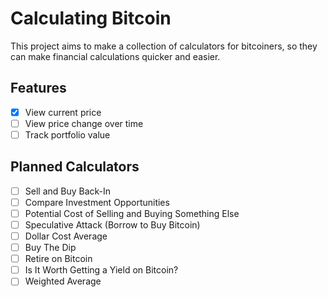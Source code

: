# Calculating Bitcoin

This project aims to make a collection of calculators for bitcoiners, so they can make financial calculations quicker and easier.


## Features

- [X] View current price
- [ ] View price change over time
- [ ] Track portfolio value

## Planned Calculators

- [ ] Sell and Buy Back-In
- [ ] Compare Investment Opportunities
- [ ] Potential Cost of Selling and Buying Something Else
- [ ] Speculative Attack (Borrow to Buy Bitcoin)
- [ ] Dollar Cost Average
- [ ] Buy The Dip
- [ ] Retire on Bitcoin
- [ ] Is It Worth Getting a Yield on Bitcoin?
- [ ] Weighted Average
